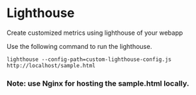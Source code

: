 # Lighthouse


Create customized metrics using lighthouse of your webapp


Use the following command to run the lighthouse.

`lighthouse --config-path=custom-lighthouse-config.js http://localhost/sample.html`

### Note: use Nginx for hosting the sample.html locally.
